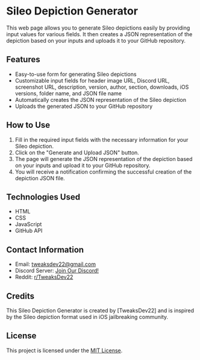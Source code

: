 # Sileo Depiction Generator

This web page allows you to generate Sileo depictions easily by providing input values for various fields. It then creates a JSON representation of the depiction based on your inputs and uploads it to your GitHub repository.

## Features

- Easy-to-use form for generating Sileo depictions
- Customizable input fields for header image URL, Discord URL, screenshot URL, description, version, author, section, downloads, iOS versions, folder name, and JSON file name
- Automatically creates the JSON representation of the Sileo depiction
- Uploads the generated JSON to your GitHub repository

## How to Use

1. Fill in the required input fields with the necessary information for your Sileo depiction.
2. Click on the "Generate and Upload JSON" button.
3. The page will generate the JSON representation of the depiction based on your inputs and upload it to your GitHub repository.
4. You will receive a notification confirming the successful creation of the depiction JSON file.

## Technologies Used

- HTML
- CSS
- JavaScript
- GitHub API

## Contact Information

- Email: [tweaksdev22@gmail.com](mailto:tweaksdev22@gmail.com)
- Discord Server: [Join Our Discord!](https://discord.gg/Q67N6VFXnJ)
- Reddit: [r/TweaksDev22](https://www.reddit.com/r/TweaksDev22/)

## Credits

This Sileo Depiction Generator is created by [TweaksDev22] and is inspired by the Sileo depiction format used in iOS jailbreaking community.

## License

This project is licensed under the [MIT License](LICENSE).
